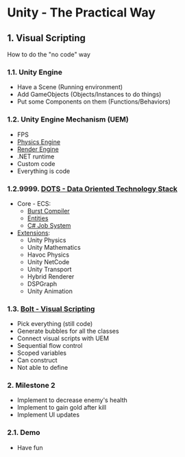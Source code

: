 <style>
  .page-header {
    background-image: none;
  }
</style>

# Unity - The Practical Way
## 1. Visual Scripting
How to do the "no code" way

### 1.1. Unity Engine
- Have a Scene (Running environment)
- Add GameObjects (Objects/Instances to do things)
- Put some Components on them (Functions/Behaviors)

### 1.2. Unity Engine Mechanism (UEM)
- FPS
- [Physics Engine](https://docs.unity3d.com/2021.1/Documentation/Manual/PhysicsSection.html)
- [Render Engine](https://docs.unity3d.com/2021.1/Documentation/Manual/Graphics.html)
- .NET runtime
- Custom code
- Everything is code

### 1.2.9999. [DOTS - Data Oriented Technology Stack](https://unity.com/dots)
- Core - ECS:
  - [Burst Compiler](https://docs.unity3d.com/2021.1/Documentation/Manual/com.unity.burst.html)
  - [Entities](https://docs.unity3d.com/Packages/com.unity.entities@0.17/manual/index.html)
  - [C# Job System](https://docs.unity3d.com/2021.1/Documentation/Manual/JobSystem.html?_ga=2.86431960.1990378347.1617922025-1026899014.1599206430)
- [Extensions](https://unity.com/dots/packages):
  - Unity Physics
  - Unity Mathematics
  - Havoc Physics
  - Unity NetCode
  - Unity Transport
  - Hybrid Renderer
  - DSPGraph
  - Unity Animation

### 1.3. [Bolt - Visual Scripting](https://docs.unity3d.com/Packages/com.unity.visualscripting@1.6/manual/index.html)
- Pick everything (still code)
- Generate bubbles for all the classes
- Connect visual scripts with UEM
- Sequential flow control
- Scoped variables
- Can construct
- Not able to define

### 2. Milestone 2
- Implement to decrease enemy's health
- Implement to gain gold after kill
- Implement UI updates

### 2.1. Demo
- Have fun
